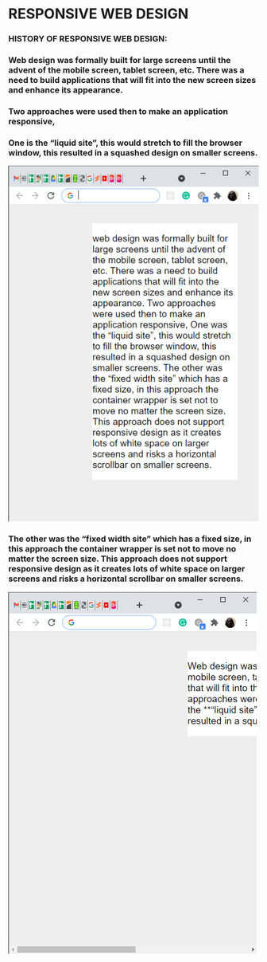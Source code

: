 # RESPONSIVE WEB DESIGN

### HISTORY OF RESPONSIVE WEB DESIGN:

### Web design was formally built for large screens until the advent of the mobile screen, tablet screen, etc. There was a need to build applications that will fit into the new screen sizes and enhance its appearance.

### Two approaches were used then to make an application responsive,

### One is the **“liquid site”**, this would stretch to fill the browser window, this resulted in a squashed design on smaller screens.

![An example of a liquid site!](/img/liquid.png "An example of a liquid site!")

### The other was the **“fixed width site”** which has a fixed size, in this approach the container wrapper is set not to move no matter the screen size. This approach does not support responsive design as it creates lots of white space on larger screens and risks a horizontal scrollbar on smaller screens.

![An example of a fixed width site!](/img/fixedwidth.png "An example of a fixed width site!")
